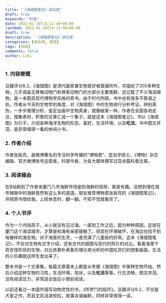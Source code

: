 ```yaml
---
title: "《海错图笔记》读后感"
draft: true
keywords: "科普"
date: 2022-01-10T14:11:48+08:00
lastmod: 2022-01-10T14:11:48+08:00
draft: true
description: '《海错图笔记》读后感'
categories: [读后感, 感悟]
tags: [阅读]
comments: false
author: Loki
---
```




### 1. 内容梗概

豆瓣评分8.2。《海错图》是清代画家兼生物爱好者聂璜所作，共描绘了300多种生物，几乎涵盖无脊椎动物门和脊索动物门的大部分主要类群，还记载了不少海滨植物，是一本颇具现代博物学风格的奇书。由于时代所限，书中也有很多不靠谱之处。作者从今天的生物学的角度，对《海错图》中的生物进行分析考证，辨别真伪，一步步推理分析，鉴定出画中生物真身，就像破案一样。作者在全国各地走访，搜集素材，积累的文章汇成一个集子，就是这本《海错图笔记》。书以《海错图》为引子，介绍各种海洋生物的形态，喜好，生活环境，以及**吃法**。书中图文并茂，是非常值得一看的休闲小书。



### 2. 作者介绍

作者张辰亮，是微博著名的专注科学传播的“博物君”，昆虫学硕士，《博物》杂志编辑、官方微博账号运营者，科普作者，为各大媒体撰写过百余篇科普文章。



### 3. 阅读缘由

在B站刷到了作者来厦门八市海鲜市场鉴别海鲜的视频，甚是有趣。没想到埋在城市摊贩中的海鲜竟然有这么多的道道。朋友推荐博物君张辰亮的《海错图笔记》，并把原书借给我。上班休息时，翻一翻。不知不觉就看完了。



### 4. 个人书评

作为一个内陆孩子，从小就没有见过海。一直到工作之后，因为种种原因，定居在厦门这个海滨城市，才算是和海有亲密接触了。但现在环境破坏，在海边也找不到啥像样的海生物。对于海里的生灵，一直充满了儿童般的好奇。这本《海错图笔记》，不仅对生物有文字介绍，还有古代的插图与现代的照片的对比。看着海里千奇百怪形状的生物，对比依靠朴素象形理论来分析的中国吃货们的想象画面，生活的小乐趣就这样生发出来了。

整本书是一个文章集，每篇文章基本上都是从考据《海错图》中某种生物开始，然后介绍这种生物的习性，生活环境，现状，以及**吃法**等等。行文流畅，图文并茂，没有阅读压力，非常适合饭后小憩前阅读。

以前还看过一本国外描写动物灵性的书，《所罗门的指环》。豆瓣评分9.2，不仅是大家之作，而且文风活泼轻松，故事诙谐幽默，同样非常值得一读。



















